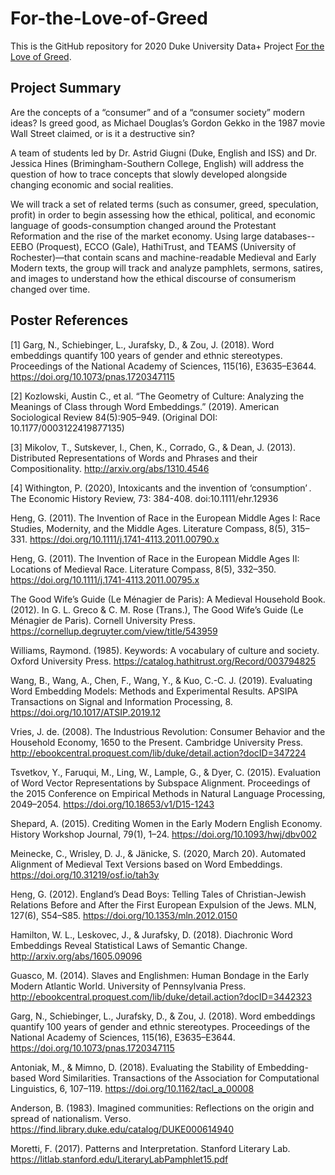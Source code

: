 # For-the-Love-of-Greed

This is the GitHub repository for 2020 Duke University Data+ Project [For the Love of Greed](https://bigdata.duke.edu/projects/love-greed-tracing-early-history-consumer-culture).

## Project Summary

Are the concepts of a “consumer” and of a “consumer society” modern ideas? Is greed good, as Michael Douglas’s Gordon Gekko in the 1987 movie Wall Street claimed, or is it a destructive sin?

A team of students led by Dr. Astrid Giugni (Duke, English and ISS) and Dr. Jessica Hines (Brimingham-Southern College, English) will address the question of how to trace concepts that slowly developed alongside changing economic and social realities.

We will track a set of related terms (such as consumer, greed, speculation, profit) in order to begin assessing how the ethical, political, and economic language of goods-consumption changed around the Protestant Reformation and the rise of the market economy. Using large databases-- EEBO (Proquest), ECCO (Gale), HathiTrust, and TEAMS (University of Rochester)—that contain scans and machine-readable Medieval and Early Modern texts, the group will track and analyze pamphlets, sermons, satires, and images to understand how the ethical discourse of consumerism changed over time.  

## Poster References

[1] Garg, N., Schiebinger, L., Jurafsky, D., & Zou, J. (2018). Word embeddings quantify 100 years of gender and ethnic stereotypes. Proceedings of the National Academy of Sciences, 115(16), E3635–E3644. https://doi.org/10.1073/pnas.1720347115

[2] Kozlowski, Austin C., et al. “The Geometry of Culture: Analyzing the Meanings of Class through Word Embeddings.” (2019). American Sociological Review 84(5):905–949. (Original DOI: 10.1177/0003122419877135)

[3] Mikolov, T., Sutskever, I., Chen, K., Corrado, G., & Dean, J. (2013). Distributed Representations of Words and Phrases and their Compositionality. http://arxiv.org/abs/1310.4546

[4] Withington, P. (2020), Intoxicants and the invention of ‘consumption’ . The Economic History Review, 73: 384-408. doi:10.1111/ehr.12936

Heng, G. (2011). The Invention of Race in the European Middle Ages I: Race Studies, Modernity, and the Middle Ages. Literature Compass, 8(5), 315–331. https://doi.org/10.1111/j.1741-4113.2011.00790.x

Heng, G. (2011). The Invention of Race in the European Middle Ages II: Locations of Medieval Race. Literature Compass, 8(5), 332–350. https://doi.org/10.1111/j.1741-4113.2011.00795.x

The Good Wife’s Guide (Le Ménagier de Paris): A Medieval Household Book. (2012). In G. L. Greco & C. M. Rose (Trans.), The Good Wife’s Guide (Le Ménagier de Paris). Cornell University Press. https://cornellup.degruyter.com/view/title/543959

Williams, Raymond. (1985). Keywords: A vocabulary of culture and society. Oxford University Press. https://catalog.hathitrust.org/Record/003794825

Wang, B., Wang, A., Chen, F., Wang, Y., & Kuo, C.-C. J. (2019). Evaluating Word Embedding Models: Methods and Experimental Results. APSIPA Transactions on Signal and Information Processing, 8. https://doi.org/10.1017/ATSIP.2019.12

Vries, J. de. (2008). The Industrious Revolution: Consumer Behavior and the Household Economy, 1650 to the Present. Cambridge University Press. http://ebookcentral.proquest.com/lib/duke/detail.action?docID=347224

Tsvetkov, Y., Faruqui, M., Ling, W., Lample, G., & Dyer, C. (2015). Evaluation of Word Vector Representations by Subspace Alignment. Proceedings of the 2015 Conference on Empirical Methods in Natural Language Processing, 2049–2054. https://doi.org/10.18653/v1/D15-1243

Shepard, A. (2015). Crediting Women in the Early Modern English Economy. History Workshop Journal, 79(1), 1–24. https://doi.org/10.1093/hwj/dbv002

Meinecke, C., Wrisley, D. J., & Jänicke, S. (2020, March 20). Automated Alignment of Medieval Text Versions based on Word Embeddings. https://doi.org/10.31219/osf.io/tah3y

Heng, G. (2012). England’s Dead Boys: Telling Tales of Christian-Jewish Relations Before and After the First European Expulsion of the Jews. MLN, 127(6), S54–S85. https://doi.org/10.1353/mln.2012.0150

Hamilton, W. L., Leskovec, J., & Jurafsky, D. (2018). Diachronic Word Embeddings Reveal Statistical Laws of Semantic Change. http://arxiv.org/abs/1605.09096

Guasco, M. (2014). Slaves and Englishmen: Human Bondage in the Early Modern Atlantic World. University of Pennsylvania Press. http://ebookcentral.proquest.com/lib/duke/detail.action?docID=3442323

Garg, N., Schiebinger, L., Jurafsky, D., & Zou, J. (2018). Word embeddings quantify 100 years of gender and ethnic stereotypes. Proceedings of the National Academy of Sciences, 115(16), E3635–E3644. https://doi.org/10.1073/pnas.1720347115

Antoniak, M., & Mimno, D. (2018). Evaluating the Stability of Embedding-based Word Similarities. Transactions of the Association for Computational Linguistics, 6, 107–119. https://doi.org/10.1162/tacl_a_00008

Anderson, B. (1983). Imagined communities: Reflections on the origin and spread of nationalism. Verso. https://find.library.duke.edu/catalog/DUKE000614940

Moretti, F. (2017). Patterns and Interpretation. Stanford Literary Lab. https://litlab.stanford.edu/LiteraryLabPamphlet15.pdf





